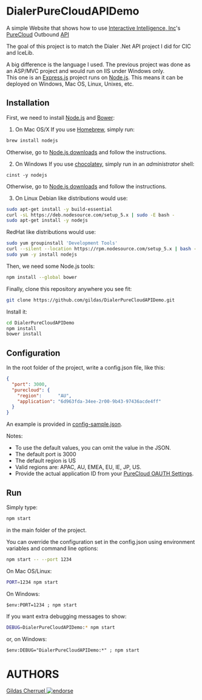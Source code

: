 DialerPureCloudAPIDemo
======================

A simple Website that shows how to use [Interactive Intelligence, Inc](https://www.inin.com)'s [PureCloud](https://mypurecloud.com) Outbound [API](https://developer.mypurecloud.com) 

The goal of this project is to match the Dialer .Net API project I did for CIC and IceLib.

A big difference is the language I used. The previous project was done as an ASP/MVC project and would run on IIS under Windows only.  
This one is an [Express.js](http://expressjs.com) project runs on [Node.js](https://nodejs.org). This means it can be deployed on Windows, Mac OS, Linux, Unixes, etc.

Installation
------------

First, we need to install [Node.js](https://nodejs.org) and [Bower](http://bower.io):  

1. On Mac OS/X
  If you use [Homebrew](http://brew.sh), simply run:
  ```sh
  brew install nodejs
  ```
  Otherwise, go to [Node.js downloads](https://nodejs.org/en/download) and follow the instructions.

2. On  Windows
  If you use [chocolatey](https://chocolatey.org), simply run in an *administrator* shell:
  ```posh
  cinst -y nodejs
  ```
  Otherwise, go to [Node.js downloads](https://nodejs.org/en/download) and follow the instructions.

3. On Linux
  Debian like distributions would use:
  ```sh
  sudo apt-get install -y build-essential
  curl -sL https://deb.nodesource.com/setup_5.x | sudo -E bash -
  sudo apt-get install -y nodejs
  ```

  RedHat like distributions would use:
  ```sh
  sudo yum groupinstall 'Development Tools'
  curl --silent --location https://rpm.nodesource.com/setup_5.x | bash -
  sudo yum -y install nodejs
  ```

Then, we need some Node.js tools:
```sh
npm install --global bower
```

Finally, clone this repository anywhere you see fit:

```sh
git clone https://github.com/gildas/DialerPureCloudAPIDemo.git
```

Install it:
```sh
cd DialerPureCloudAPIDemo
npm install
bower install
```

Configuration
-------------

In the root folder of the project, write a config.json file, like this:

```json
{
  "port": 3000,
  "purecloud": {
    "region":      "AU",
    "application": "6d963fda-34ee-2r00-9b43-97436acde4ff"
  }
}
```

An example is provided in [config-sample.json](../blob/master/config-sample.json).

Notes:
- To use the default values, you can omit the value in the JSON.
- The default port is 3000
- The default region is US
- Valid regions are: APAC, AU, EMEA, EU, IE, JP, US.
- Provide the actual application ID from your [PureCloud OAUTH Settings](http://developer.mypurecloud.com/api/rest/authorization/).

Run
---

Simply type:
```sh
npm start
```

in the main folder of the project.

You can override the configuration set in the config.json using environment variables and command line options:

```sh
npm start -- --port 1234
```

On Mac OS/Linux:
```sh
PORT=1234 npm start
```

On Windows:
```posh
$env:PORT=1234 ; npm start
```

If you want extra debugging messages to show:

```sh
DEBUG=DialerPureCloudAPIDemo:* npm start
```

or, on Windows:
```posh
$env:DEBUG="DialerPureCloudAPIDemo:*" ; npm start
```

AUTHORS
=======
[Gildas Cherruel ![endorse](https://api.coderwall.com/gildas/endorsecount.png)](https://coderwall.com/gildas)
